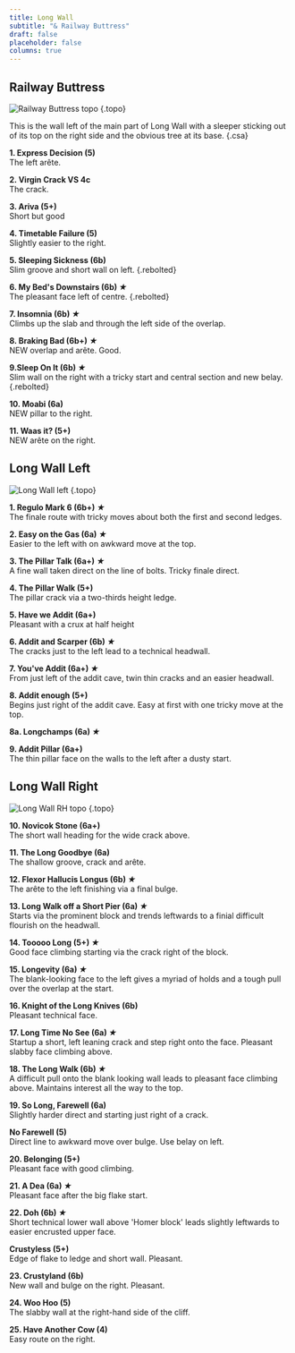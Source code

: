```yaml
---
title: Long Wall
subtitle: "& Railway Buttress"
draft: false
placeholder: false
columns: true
---
```




## Railway Buttress

![Railway Buttress topo](/img/peak/buxton/hh-railway-buttress-2.jpg)
{.topo}


This is the wall left of the main part of Long Wall with a sleeper sticking out of its top on the right side and the obvious tree at its base.
{.csa}

**1. Express Decision (5)**  
The left arête.

**2. Virgin Crack VS 4c**  
The crack.

**3. Ariva (5+)**  
Short but good

**4. Timetable Failure (5)**  
Slightly easier to the right.


**5. Sleeping Sickness (6b)**  
Slim groove and short wall on left.
{.rebolted}

**6. My Bed's Downstairs (6b) *★***  
The pleasant face left of centre.
{.rebolted}

**7. Insomnia (6b) *★***  
Climbs up the slab and through the left side of the overlap.

**8. Braking Bad (6b+) *★***  
NEW overlap and arête. Good.

**9.Sleep On It (6b) *★***  
Slim wall on the right with a tricky start and central section and new belay.
{.rebolted} 

**10. Moabi (6a)**  
NEW pillar to the right.

**11. Waas it? (5+)**  
NEW arête on the right.


## Long Wall Left

![Long Wall left](/img/peak/buxton/harpur-hill-long-wall-lh.jpg)
{.topo}

**1. Regulo Mark 6 (6b+) *★***  
The finale route with tricky moves about both the first and second ledges.

**2. Easy on the Gas (6a) *★***  
Easier to the left with on awkward move at the top.

**3. The Pillar Talk (6a+) *★***  
A fine wall taken direct on the line of bolts. Tricky finale direct.

**4. The Pillar Walk (5+)**  
The pillar crack via a two-thirds height ledge.

**5. Have we Addit (6a+)**  
Pleasant with a crux at half height

**6. Addit and Scarper (6b) *★***  
The cracks just to the left lead to a technical headwall.

**7. You've Addit (6a+) *★***  
From just left of the addit cave, twin thin cracks and an easier headwall.

**8. Addit enough (5+)**  
Begins just right of the addit cave. Easy at first with one tricky move at the top.

**8a. Longchamps (6a) *★***  

**9. Addit Pillar (6a+)**  
The thin pillar face on the walls to the left after a dusty start.

## Long Wall Right

![Long Wall RH topo](/img/peak/buxton/hh-long-rh.jpg)
{.topo}

**10. Novicok Stone (6a+)**  
The short wall heading for the wide crack above.

**11. The Long Goodbye (6a)**  
The shallow groove, crack and arête.

**12. Flexor Hallucis Longus (6b) *★***  
The arête to the left finishing via a final bulge.

**13. Long Walk off a Short Pier (6a) *★***  
Starts via the prominent block and trends leftwards to a finial difficult flourish on the headwall.

**14. Tooooo Long (5+) *★***  
Good face climbing starting via the crack right of the block.

**15. Longevity (6a) *★***  
The blank-looking face to the left gives a myriad of holds and a tough pull over the overlap at the start.

**16. Knight of the Long Knives (6b)**  
Pleasant technical face.

**17. Long Time No See (6a) *★***  
Startup a short, left leaning crack and step right onto the face. Pleasant slabby face climbing above.

**18. The Long Walk (6b) *★***  
A difficult pull onto the blank looking wall leads to pleasant face climbing above. Maintains interest all the way to the top.

**19. So Long, Farewell (6a)**  
Slightly harder direct and starting just right of a crack.

**No Farewell (5)**  
Direct line to awkward move over bulge. Use belay on left.

**20. Belonging (5+)**  
Pleasant face with good climbing.

**21. A Dea (6a) *★***  
Pleasant face after the big flake start.

**22. Doh (6b) *★***  
Short technical lower wall above 'Homer block' leads slightly leftwards to easier encrusted upper face.

**Crustyless (5+)**  
Edge of flake to ledge and short wall. Pleasant.

**23. Crustyland (6b)**  
New wall and bulge on the right. Pleasant.

**24. Woo Hoo (5)**  
The slabby wall at the right-hand side of the cliff.

**25. Have Another Cow (4)**  
Easy route on the right.


